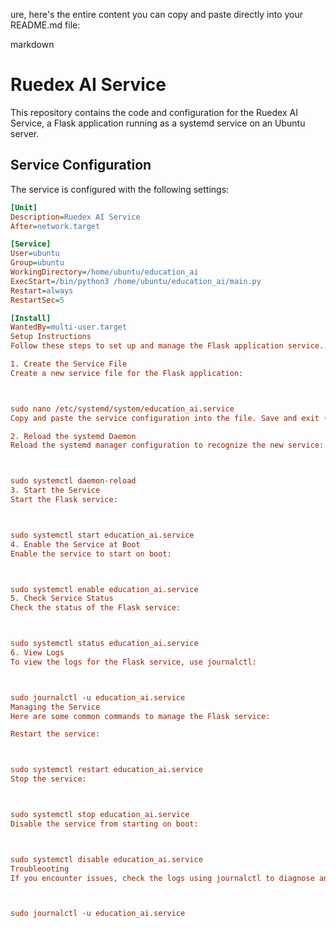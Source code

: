 ure, here's the entire content you can copy and paste directly into your README.md file:

markdown

# Ruedex AI Service

This repository contains the code and configuration for the Ruedex AI Service, a Flask application running as a systemd service on an Ubuntu server.

## Service Configuration

The service is configured with the following settings:

```ini
[Unit]
Description=Ruedex AI Service
After=network.target

[Service]
User=ubuntu
Group=ubuntu
WorkingDirectory=/home/ubuntu/education_ai
ExecStart=/bin/python3 /home/ubuntu/education_ai/main.py
Restart=always
RestartSec=5

[Install]
WantedBy=multi-user.target
Setup Instructions
Follow these steps to set up and manage the Flask application service.

1. Create the Service File
Create a new service file for the Flask application:



sudo nano /etc/systemd/system/education_ai.service
Copy and paste the service configuration into the file. Save and exit (CTRL + X, then Y, then Enter).

2. Reload the systemd Daemon
Reload the systemd manager configuration to recognize the new service:



sudo systemctl daemon-reload
3. Start the Service
Start the Flask service:



sudo systemctl start education_ai.service
4. Enable the Service at Boot
Enable the service to start on boot:



sudo systemctl enable education_ai.service
5. Check Service Status
Check the status of the Flask service:



sudo systemctl status education_ai.service
6. View Logs
To view the logs for the Flask service, use journalctl:



sudo journalctl -u education_ai.service
Managing the Service
Here are some common commands to manage the Flask service:

Restart the service:



sudo systemctl restart education_ai.service
Stop the service:



sudo systemctl stop education_ai.service
Disable the service from starting on boot:



sudo systemctl disable education_ai.service
Troubleooting
If you encounter issues, check the logs using journalctl to diagnose any problems. Ensure that the Python interpreter and application paths are correct in the service file.



sudo journalctl -u education_ai.service